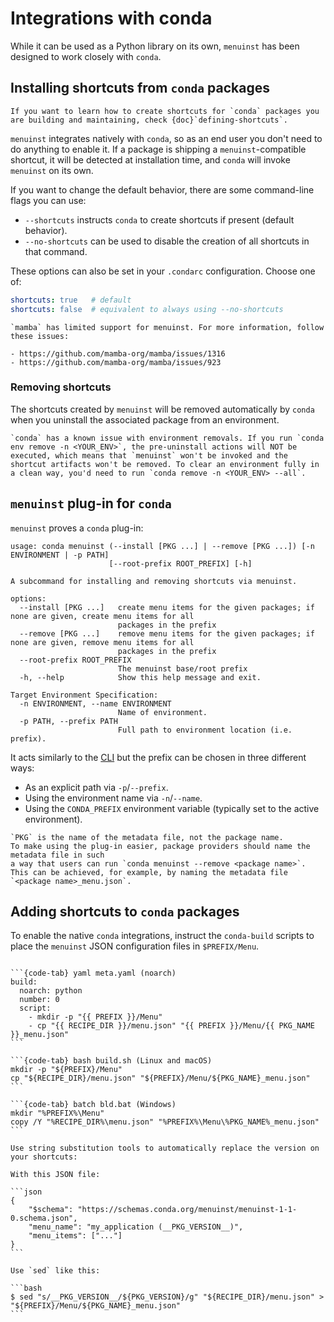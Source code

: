 # Integrations with conda

While it can be used as a Python library on its own,
`menuinst` has been designed to work closely with `conda`.

## Installing shortcuts from `conda` packages

```{tip}
If you want to learn how to create shortcuts for `conda` packages you are building and maintaining, check {doc}`defining-shortcuts`.
```

`menuinst` integrates natively with `conda`, so as an end user you don't need to do anything to enable it.
If a package is shipping a `menuinst`-compatible shortcut, it will be detected at installation time, and `conda` will invoke `menuinst` on its own.

If you want to change the default behavior, there are some command-line flags you can use:

- `--shortcuts` instructs `conda` to create shortcuts if present (default behavior).
- `--no-shortcuts` can be used to disable the creation of all shortcuts in that command.

These options can also be set in your `.condarc` configuration. Choose one of:

```yaml
shortcuts: true   # default
shortcuts: false  # equivalent to always using --no-shortcuts
```

```{note}
`mamba` has limited support for menuinst. For more information, follow these issues:

- https://github.com/mamba-org/mamba/issues/1316
- https://github.com/mamba-org/mamba/issues/923
```

### Removing shortcuts

The shortcuts created by `menuinst` will be removed automatically by `conda` when you uninstall the associated package from an environment.

```{warning}
`conda` has a known issue with environment removals. If you run `conda env remove -n <YOUR_ENV>`, the pre-uninstall actions will NOT be executed, which means that `menuinst` won't be invoked and the shortcut artifacts won't be removed. To clear an environment fully in a clean way, you'd need to run `conda remove -n <YOUR_ENV> --all`.
```

## `menuinst` plug-in for `conda`

`menuinst` proves a `conda` plug-in:

```shell
usage: conda menuinst (--install [PKG ...] | --remove [PKG ...]) [-n ENVIRONMENT | -p PATH]
                      [--root-prefix ROOT_PREFIX] [-h]

A subcommand for installing and removing shortcuts via menuinst.

options:
  --install [PKG ...]   create menu items for the given packages; if none are given, create menu items for all
                        packages in the prefix
  --remove [PKG ...]    remove menu items for the given packages; if none are given, remove menu items for all
                        packages in the prefix
  --root-prefix ROOT_PREFIX
                        The menuinst base/root prefix
  -h, --help            Show this help message and exit.

Target Environment Specification:
  -n ENVIRONMENT, --name ENVIRONMENT
                        Name of environment.
  -p PATH, --prefix PATH
                        Full path to environment location (i.e. prefix).
```

It acts similarly to the [CLI](./getting-started) but the prefix can be chosen in three
different ways:

* As an explicit path via `-p`/`--prefix`.
* Using the environment name via `-n`/`--name`.
* Using the `CONDA_PREFIX` environment variable (typically set to the active environment).

```{note}
`PKG` is the name of the metadata file, not the package name.
To make using the plug-in easier, package providers should name the metadata file in such
a way that users can run `conda menuinst --remove <package name>`.
This can be achieved, for example, by naming the metadata file `<package name>_menu.json`.
```

## Adding shortcuts to `conda` packages

To enable the native `conda` integrations, instruct the `conda-build` scripts to place the `menuinst` JSON configuration files in `$PREFIX/Menu`.


````{tabs}

```{code-tab} yaml meta.yaml (noarch)
build:
  noarch: python
  number: 0
  script:
    - mkdir -p "{{ PREFIX }}/Menu"
    - cp "{{ RECIPE_DIR }}/menu.json" "{{ PREFIX }}/Menu/{{ PKG_NAME }}_menu.json"
```

```{code-tab} bash build.sh (Linux and macOS)
mkdir -p "${PREFIX}/Menu"
cp "${RECIPE_DIR}/menu.json" "${PREFIX}/Menu/${PKG_NAME}_menu.json"
```

```{code-tab} batch bld.bat (Windows)
mkdir "%PREFIX%\Menu"
copy /Y "%RECIPE_DIR%\menu.json" "%PREFIX%\Menu\%PKG_NAME%_menu.json"
```
````

````{tip}
Use string substitution tools to automatically replace the version on your shortcuts:

With this JSON file:

```json
{
    "$schema": "https://schemas.conda.org/menuinst/menuinst-1-1-0.schema.json",
    "menu_name": "my_application (__PKG_VERSION__)",
    "menu_items": ["..."]
}
```

Use `sed` like this:

```bash
$ sed "s/__PKG_VERSION__/${PKG_VERSION}/g" "${RECIPE_DIR}/menu.json" > "${PREFIX}/Menu/${PKG_NAME}_menu.json"
```
````
